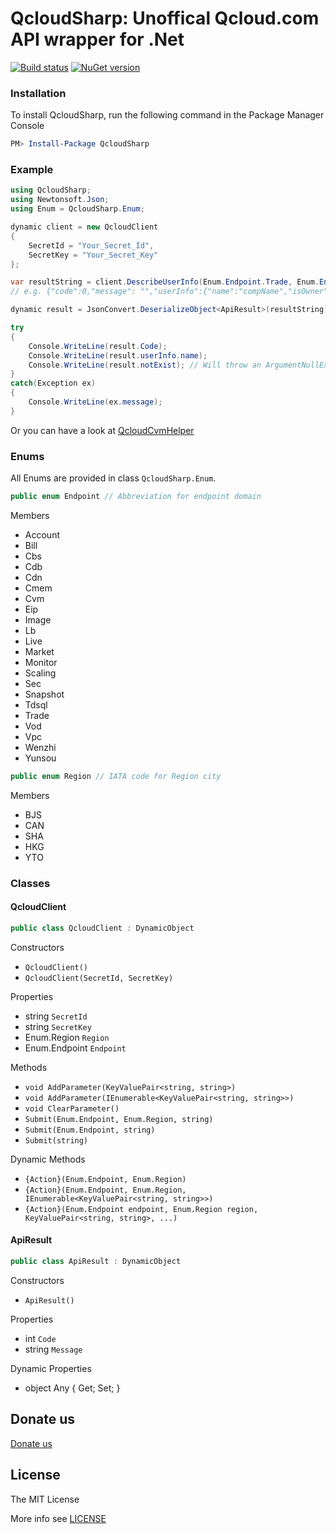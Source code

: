 QcloudSharp: Unoffical Qcloud.com API wrapper for .Net
===
[![Build status](https://ci.appveyor.com/api/projects/status/my3yu20j7635osdj?svg=true)](https://ci.appveyor.com/project/7IN0SAN9/qcloudsharp)
[![NuGet version](https://badge.fury.io/nu/QcloudSharp.svg)](https://www.nuget.org/packages/QcloudSharp)

### Installation
To install QcloudSharp, run the following command in the Package Manager Console
```powershell
PM> Install-Package QcloudSharp
```

### Example
```csharp
using QcloudSharp;
using Newtonsoft.Json;
using Enum = QcloudSharp.Enum;

dynamic client = new QcloudClient
{
    SecretId = "Your_Secret_Id",
    SecretKey = "Your_Secret_Key"
};

var resultString = client.DescribeUserInfo(Enum.Endpoint.Trade, Enum.Endpoint.Region.CAN);
// e.g. {"code":0,"message": "","userInfo":{"name":"compName","isOwner":1,"mailStatus":1,"mail":"112233@qq.com","phone":"13811112222"}}

dynamic result = JsonConvert.DeserializeObject<ApiResult>(resultString);

try
{
    Console.WriteLine(result.Code);
    Console.WriteLine(result.userInfo.name);
    Console.WriteLine(result.notExist); // Will throw an ArgumentNullException
}
catch(Exception ex)
{
    Console.WriteLine(ex.message);
}
```

Or you can have a look at [QcloudCvmHelper](https://github.com/kinosang/QcloudCvmHelper)

### Enums

All Enums are provided in class `QcloudSharp.Enum`.

```csharp
public enum Endpoint // Abbreviation for endpoint domain
```

Members
* Account
* Bill
* Cbs
* Cdb
* Cdn
* Cmem
* Cvm
* Eip
* Image
* Lb
* Live
* Market
* Monitor
* Scaling
* Sec
* Snapshot
* Tdsql
* Trade
* Vod
* Vpc
* Wenzhi
* Yunsou

```csharp
public enum Region // IATA code for Region city
```

Members
* BJS
* CAN
* SHA
* HKG
* YTO

### Classes

#### QcloudClient

```csharp
public class QcloudClient : DynamicObject
```

Constructors
* `QcloudClient()`
* `QcloudClient(SecretId, SecretKey)`

Properties
* string `SecretId`
* string `SecretKey`
* Enum.Region `Region`
* Enum.Endpoint `Endpoint`

Methods
* `void AddParameter(KeyValuePair<string, string>)`
* `void AddParameter(IEnumerable<KeyValuePair<string, string>>)`
* `void ClearParameter()`
* `Submit(Enum.Endpoint, Enum.Region, string)`
* `Submit(Enum.Endpoint, string)`
* `Submit(string)`

Dynamic Methods
* `{Action}(Enum.Endpoint, Enum.Region)`
* `{Action}(Enum.Endpoint, Enum.Region, IEnumerable<KeyValuePair<string, string>>)`
* `{Action}(Enum.Endpoint endpoint, Enum.Region region, KeyValuePair<string, string>, ...)`

#### ApiResult

```csharp
public class ApiResult : DynamicObject
```

Constructors
* `ApiResult()`

Properties
* int `Code`
* string `Message`

Dynamic Properties
* object Any { Get; Set; }

## Donate us

[Donate us](https://7in0.me/#donate)

## License

The MIT License

More info see [LICENSE](LICENSE)
